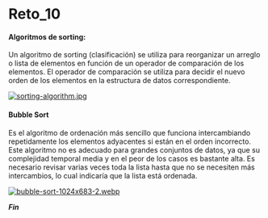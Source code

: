 # Reto_10
#### Algoritmos de sorting:
Un algoritmo de sorting (clasificación) se utiliza para reorganizar un arreglo o lista de elementos en función de un operador de comparación de los elementos. El operador de comparación se utiliza para decidir el nuevo orden de los elementos en la estructura de datos correspondiente.

[![sorting-algorithm.jpg](https://i.postimg.cc/631GBhyZ/sorting-algorithm.jpg)](https://postimg.cc/2bh5whdj)

#### Bubble Sort
Es el algoritmo de ordenación más sencillo que funciona intercambiando repetidamente los elementos adyacentes si están en el orden incorrecto. Este algoritmo no es adecuado para grandes conjuntos de datos, ya que su complejidad temporal media y en el peor de los casos es bastante alta. Es necesario revisar varias veces toda la lista hasta que no se necesiten más intercambios, lo cual indicaría que la lista está ordenada.

[![bubble-sort-1024x683-2.webp](https://i.postimg.cc/d3hwrbwW/bubble-sort-1024x683-2.webp)](https://postimg.cc/T5vzXHym)

***Fin***
